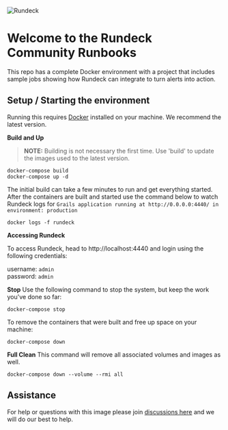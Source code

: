 ![Rundeck](https://www.rundeck.com/hubfs/Images/logos/rundeck-logotype-512.png)

# Welcome to the Rundeck Community Runbooks

This repo has a complete Docker environment with a project that includes sample jobs showing how Rundeck can integrate to turn alerts into action.  


## Setup / Starting the environment
Running this requires [Docker](https://www.docker.com/) installed on your machine.  We recommend the latest version.

**Build and Up**  
> **NOTE:** Building is not necessary the first time. Use 'build' to update the images used to the latest version.
```
docker-compose build
docker-compose up -d
```
The initial build can take a few minutes to run and get everything started.  After the containers are built and started use the command below to watch Rundeck logs for `Grails application running at http://0.0.0.0:4440/ in environment: production`

```
docker logs -f rundeck
```

**Accessing Rundeck**

To access Rundeck, head to http://localhost:4440 and login using the following credentials:

username: `admin`<br>
password: `admin`


**Stop**
Use the following command to stop the system, but keep the work you've done so far:

```
docker-compose stop
```

To remove the containers that were built and free up space on your machine:

```
docker-compose down
```

**Full Clean**
This command will remove all associated volumes and images as well.
```
docker-compose down --volume --rmi all
```


## Assistance
For help or questions with this image please join [discussions here](#) and we will do our best to help.
